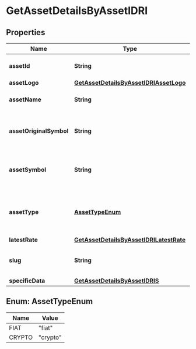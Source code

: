 

# GetAssetDetailsByAssetIDRI


## Properties

Name | Type | Description | Notes
------------ | ------------- | ------------- | -------------
**assetId** | **String** | Defines the unique ID of the specific asset. | 
**assetLogo** | [**GetAssetDetailsByAssetIDRIAssetLogo**](GetAssetDetailsByAssetIDRIAssetLogo.md) |  | 
**assetName** | **String** | Specifies the name of the asset in question. | 
**assetOriginalSymbol** | **String** | Specifies the asset&#39;s original symbol as introduced by its founders. | 
**assetSymbol** | **String** | Specifies the asset&#39;s unique symbol in the Crypto APIs listings. | 
**assetType** | [**AssetTypeEnum**](#AssetTypeEnum) | Defines the type of the supported asset. This could be either \&quot;crypto\&quot; or \&quot;fiat\&quot;. | 
**latestRate** | [**GetAssetDetailsByAssetIDRILatestRate**](GetAssetDetailsByAssetIDRILatestRate.md) |  | 
**slug** | **String** | Represents the asset&#x60;s unique slug string in Crypto APIs listings. |  [optional]
**specificData** | [**GetAssetDetailsByAssetIDRIS**](GetAssetDetailsByAssetIDRIS.md) |  | 



## Enum: AssetTypeEnum

Name | Value
---- | -----
FIAT | &quot;fiat&quot;
CRYPTO | &quot;crypto&quot;



